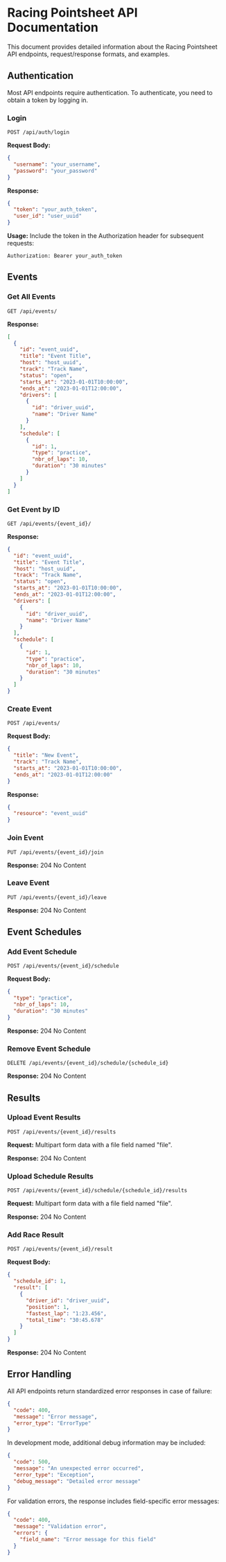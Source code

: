 # Racing Pointsheet API Documentation

This document provides detailed information about the Racing Pointsheet API endpoints, request/response formats, and examples.

## Authentication

Most API endpoints require authentication. To authenticate, you need to obtain a token by logging in.

### Login

```
POST /api/auth/login
```

**Request Body:**

```json
{
  "username": "your_username",
  "password": "your_password"
}
```

**Response:**

```json
{
  "token": "your_auth_token",
  "user_id": "user_uuid"
}
```

**Usage:**
Include the token in the Authorization header for subsequent requests:

```
Authorization: Bearer your_auth_token
```

## Events

### Get All Events

```
GET /api/events/
```

**Response:**

```json
[
  {
    "id": "event_uuid",
    "title": "Event Title",
    "host": "host_uuid",
    "track": "Track Name",
    "status": "open",
    "starts_at": "2023-01-01T10:00:00",
    "ends_at": "2023-01-01T12:00:00",
    "drivers": [
      {
        "id": "driver_uuid",
        "name": "Driver Name"
      }
    ],
    "schedule": [
      {
        "id": 1,
        "type": "practice",
        "nbr_of_laps": 10,
        "duration": "30 minutes"
      }
    ]
  }
]
```

### Get Event by ID

```
GET /api/events/{event_id}/
```

**Response:**

```json
{
  "id": "event_uuid",
  "title": "Event Title",
  "host": "host_uuid",
  "track": "Track Name",
  "status": "open",
  "starts_at": "2023-01-01T10:00:00",
  "ends_at": "2023-01-01T12:00:00",
  "drivers": [
    {
      "id": "driver_uuid",
      "name": "Driver Name"
    }
  ],
  "schedule": [
    {
      "id": 1,
      "type": "practice",
      "nbr_of_laps": 10,
      "duration": "30 minutes"
    }
  ]
}
```

### Create Event

```
POST /api/events/
```

**Request Body:**

```json
{
  "title": "New Event",
  "track": "Track Name",
  "starts_at": "2023-01-01T10:00:00",
  "ends_at": "2023-01-01T12:00:00"
}
```

**Response:**

```json
{
  "resource": "event_uuid"
}
```

### Join Event

```
PUT /api/events/{event_id}/join
```

**Response:**
204 No Content

### Leave Event

```
PUT /api/events/{event_id}/leave
```

**Response:**
204 No Content

## Event Schedules

### Add Event Schedule

```
POST /api/events/{event_id}/schedule
```

**Request Body:**

```json
{
  "type": "practice",
  "nbr_of_laps": 10,
  "duration": "30 minutes"
}
```

**Response:**
204 No Content

### Remove Event Schedule

```
DELETE /api/events/{event_id}/schedule/{schedule_id}
```

**Response:**
204 No Content

## Results

### Upload Event Results

```
POST /api/events/{event_id}/results
```

**Request:**
Multipart form data with a file field named "file".

**Response:**
204 No Content

### Upload Schedule Results

```
POST /api/events/{event_id}/schedule/{schedule_id}/results
```

**Request:**
Multipart form data with a file field named "file".

**Response:**
204 No Content

### Add Race Result

```
POST /api/events/{event_id}/result
```

**Request Body:**

```json
{
  "schedule_id": 1,
  "result": [
    {
      "driver_id": "driver_uuid",
      "position": 1,
      "fastest_lap": "1:23.456",
      "total_time": "30:45.678"
    }
  ]
}
```

**Response:**
204 No Content

## Error Handling

All API endpoints return standardized error responses in case of failure:

```json
{
  "code": 400,
  "message": "Error message",
  "error_type": "ErrorType"
}
```

In development mode, additional debug information may be included:

```json
{
  "code": 500,
  "message": "An unexpected error occurred",
  "error_type": "Exception",
  "debug_message": "Detailed error message"
}
```

For validation errors, the response includes field-specific error messages:

```json
{
  "code": 400,
  "message": "Validation error",
  "errors": {
    "field_name": "Error message for this field"
  }
}
```
